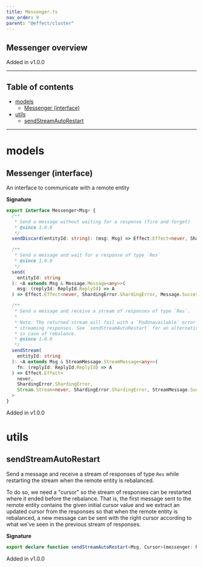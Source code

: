 ```yaml
---
title: Messenger.ts
nav_order: 9
parent: "@effect/cluster"
---
```


## Messenger overview

Added in v1.0.0

---

<h2 class="text-delta">Table of contents</h2>

- [models](#models)
  - [Messenger (interface)](#messenger-interface)
- [utils](#utils)
  - [sendStreamAutoRestart](#sendstreamautorestart)

---

# models

## Messenger (interface)

An interface to communicate with a remote entity

**Signature**

```ts
export interface Messenger<Msg> {
  /**
   * Send a message without waiting for a response (fire and forget)
   * @since 1.0.0
   */
  sendDiscard(entityId: string): (msg: Msg) => Effect.Effect<never, ShardingError.ShardingError, void>

  /**
   * Send a message and wait for a response of type `Res`
   * @since 1.0.0
   */
  send(
    entityId: string
  ): <A extends Msg & Message.Message<any>>(
    msg: (replyId: ReplyId.ReplyId) => A
  ) => Effect.Effect<never, ShardingError.ShardingError, Message.Success<A>>

  /**
   * Send a message and receive a stream of responses of type `Res`.
   *
   * Note: The returned stream will fail with a `PodUnavailable` error if the remote entity is rebalanced while
   * streaming responses. See `sendStreamAutoRestart` for an alternative that will automatically restart the stream
   * in case of rebalance.
   * @since 1.0.0
   */
  sendStream(
    entityId: string
  ): <A extends Msg & StreamMessage.StreamMessage<any>>(
    fn: (replyId: ReplyId.ReplyId) => A
  ) => Effect.Effect<
    never,
    ShardingError.ShardingError,
    Stream.Stream<never, ShardingError.ShardingError, StreamMessage.Success<A>>
  >
}
```

Added in v1.0.0

# utils

## sendStreamAutoRestart

Send a message and receive a stream of responses of type `Res` while restarting the stream when the remote entity
is rebalanced.

To do so, we need a "cursor" so the stream of responses can be restarted where it ended before the rebalance. That
is, the first message sent to the remote entity contains the given initial cursor value and we extract an updated
cursor from the responses so that when the remote entity is rebalanced, a new message can be sent with the right
cursor according to what we've seen in the previous stream of responses.

**Signature**

```ts
export declare function sendStreamAutoRestart<Msg, Cursor>(messenger: Messenger<Msg>, entityId: string, cursor: Cursor)
```

Added in v1.0.0
